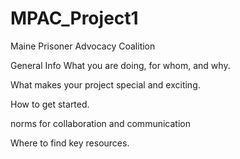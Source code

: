 # MPAC_Project1
Maine Prisoner Advocacy Coalition

General Info
What you are doing, for whom, and why.

What makes your project special and exciting.

How to get started.

norms for collaboration and communication

Where to find key resources.
